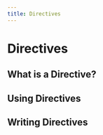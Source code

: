```yaml
---
title: Directives
---
```


# Directives

## What is a Directive?

## Using Directives

## Writing Directives
